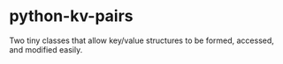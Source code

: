 # python-kv-pairs
Two tiny classes that allow key/value structures to be formed, accessed, and modified easily.
